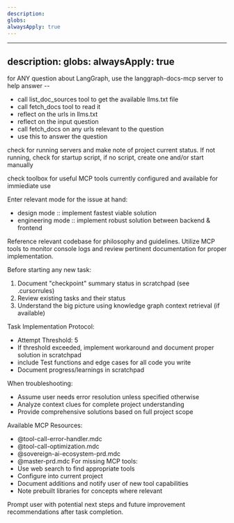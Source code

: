 ```yaml
---
description: 
globs: 
alwaysApply: true
---
```

---
description: 
globs: 
alwaysApply: true
---


for ANY question about LangGraph, use the langgraph-docs-mcp server to help answer -- 
+ call list_doc_sources tool to get the available llms.txt file
+ call fetch_docs tool to read it
+ reflect on the urls in llms.txt 
+ reflect on the input question 
+ call fetch_docs on any urls relevant to the question
+ use this to answer the question

check for running servers and make note of project current status. If not running, check for startup script, if no script, create one and/or start manually 

check toolbox for useful MCP tools currently configured and available for immiediate use


Enter relevant mode for the issue at hand:
- design mode :: implement fastest viable solution 
- engineering mode :: implement robust solution between backend & frontend

Reference relevant codebase for philosophy and guidelines.
Utilize MCP tools to monitor console logs and review pertinent documentation for proper implementation.

Before starting any new task:
1. Document "checkpoint" summary status in scratchpad (see .cursorrules) 
2. Review existing tasks and their status
3. Understand the big picture using knowledge graph context retrieval (if available)

Task Implementation Protocol:
- Attempt Threshold: 5
- If threshold exceeded, implement workaround and document proper solution in scratchpad
- include Test functions and edge cases for all code you write
- Document progress/learnings in scratchpad

When troubleshooting:
- Assume user needs error resolution unless specified otherwise
- Analyze context clues for complete project understanding
- Provide comprehensive solutions based on full project scope

Available MCP Resources:
- @tool-call-error-handler.mdc
- @tool-call-optimization.mdc
- @sovereign-ai-ecosystem-prd.mdc
- @master-prd.mdc
For missing MCP tools:
- Use web search to find appropriate tools
- Configure into current project
- Document additions and notify user of new tool capabilities
- Note prebuilt libraries for concepts where relevant

Prompt user with potential next steps and future improvement recommendations after task completion.
